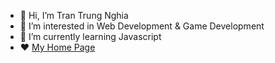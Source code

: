 - 👋 Hi, I’m Tran Trung Nghia
- 👀 I’m interested in Web Development & Game Development
- 🌱 I’m currently learning Javascript
- :heart: [My Home Page](https://nghiatrangamedev.github.io/Challenge-Project-Portfolio-Website/)

<!---
nghiatrangamedev/nghiatrangamedev is a ✨ special ✨ repository because its `README.md` (this file) appears on your GitHub profile.
You can click the Preview link to take a look at your changes.
--->
